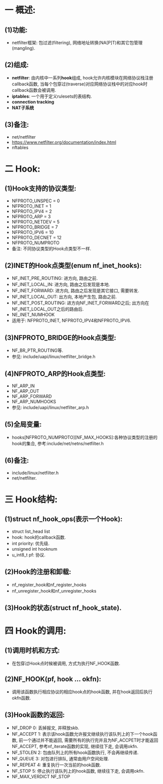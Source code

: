 # 一 概述:
## (1)功能:
- netfilter框架: 包过滤(filtering), 网络地址转换(NA[P]T)和其它包管理(mangling).

## (2)组成:
- **netfilter**: 由内核中一系列**hook**组成, hook允许内核模块在网络协议栈注册callback函数, 当每个包穿过(traverse)对应网络协议栈中的对应hook时callback函数会被调用.
- **iptables**: 一个用于定义rulesets的表结构.
- **connection tracking**
- **NAT子系统**

## (3)备注:
- net/netfilter
- https://www.netfilter.org/documentation/index.html
- nftables

# 二 Hook:
## (1)Hook支持的协议类型:
- NFPROTO_UNSPEC =  0
- NFPROTO_INET   =  1
- NFPROTO_IPV4   =  2
- NFPROTO_ARP    =  3
- NFPROTO_NETDEV =  5
- NFPROTO_BRIDGE =  7
- NFPROTO_IPV6   = 10
- NFPROTO_DECNET = 12
- NFPROTO_NUMPROTO
- 备注: 不同协议类型的Hook点类型不一样.

## (2)INET的Hook点类型(enum nf_inet_hooks):
- NF_INET_PRE_ROUTING: 进方向, 路由之前.
- NF_INET_LOCAL_IN: 进方向, 路由之后发现是本地.
- NF_INET_FORWARD: 进方向, 路由之后发现是其它接口, 需要转发.
- NF_INET_LOCAL_OUT: 出方向, 本地产生包, 路由之前.
- NF_INET_POST_ROUTING: 进方向NF_INET_FORWARD之后; 出方向在NF_INET_LOCAL_OUT之后的路由后.
- NE_INET_NUMHOOK
- 适用于: NFPROTO_INET, NFPROTO_IPV4和NFPROTO_IPV6.

## (3)NFPROTO_BRIDGE的Hook点类型:
- NF_BR_PTR_ROUTING等.
- 参见: include/uapi/linux/netfilter_bridge.h

## (4)NFPROTO_ARP的Hook点类型:
- NF_ARP_IN
- NF_ARP_OUT
- NF_ARP_FORWARD
- NF_ARP_NUMHOOKS
- 参见: include/uapi/linux/netfilter_arp.h

## (5)全局变量:
- hooks[NFPROTO_NUMPROTO][NF_MAX_HOOKS]:各种协议类型的注册的hook的集合, 参考:include/net/netns/netfilter.h

## (6)备注:
- include/linux/netfilter.h
- net/netfilter.

# 三 Hook结构:
## (1)struct nf_hook_ops(表示一个Hook):
- struct list_head list
- hook: hook的callback函数.
- int priority: 优先级.
- unsigned int hooknum
- u_int8_t pf: 协议.

## (2)Hook的注册和卸载:
- nf_register_hook和nf_register_hooks
- nf_unregister_hook和nf_unregister_hooks

## (3)Hook的状态(struct nf_hook_state).

# 四 Hook的调用:
## (1)调用时机和方式:
- 在包穿过Hook点时候被调用, 方式为执行NF_HOOK函数.

## (2)NF_HOOK(pf, hook ... okfn):
- 调用该函数执行相应协议的相应hook点的hook函数, 并在hook返回后执行okfn函数.

## (3)Hook函数的返回:
- NF_DROP 0: 丢掉报文, 并释放skb.
- NF_ACCEPT 1: 表示该hook函数允许报文继续执行该队列上的下一个hook函数, 前一个通过并不能返回, 需要所有的执行完并且为NF_ACCPET时才能返回NF_ACCEPT, 参考nf_iterate函数的实现, 继续往下走, 会调用okfn.
- NF_STOLEN 2: 包由队列上的所有hook函数执行, 不会再继续传递.
- NF_QUEUE 3: 对包进行排队, 通常由用户空间处理.
- NF_REPEAT 4: 重复执行一次当前的hook函数.
- NF_STOP 5: 停止执行该队列上的hook函数, 继续往下走, 会调用okfn.
- NF_MAX_VERDICT NF_STOP
